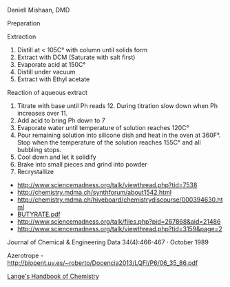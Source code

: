 Daniell Mishaan, DMD


Preparation


Extraction

1. Distill at < 105C° with column until solids form 
2. Extract with DCM (Saturate with salt first)
3. Evaporate acid at 150C°
4. Distill under vacuum
5. Extract with Ethyl acetate

Reaction of aqueous extract
1. Titrate with base until Ph reads 12. During titration slow down when Ph increases over 11.
2. Add acid to bring Ph down to 7
3. Evaporate water until temperature of solution reaches 120C°
4. Pour remaining solution into silicone dish and heat in the oven at 360F°. Stop when the temperature of the solution reaches 155C° and  all bubbling stops.
5. Cool down and let it solidify
6. Brake into small pieces and grind into powder
7. Recrystallize


- http://www.sciencemadness.org/talk/viewthread.php?tid=7538
- http://chemistry.mdma.ch/synthforum/about1542.html
- http://chemistry.mdma.ch/hiveboard/chemistrydiscourse/000394630.html
- [BUTYRATE.pdf](http://www.swgdrug.org/Monographs/GAMMA-HYDROXYBUTYRATE.pdf)
- http://www.sciencemadness.org/talk/files.php?pid=267868&aid=21486
- http://www.sciencemadness.org/talk/viewthread.php?tid=3159&page=2


Journal of Chemical & Engineering Data 34(4):466-467 · October 1989

Azerotrope - http://biopent.uv.es/~roberto/Docencia2013/LQFI/P6/06_35_86.pdf 

[Lange's Handbook of Chemistry](http://fptl.ru/biblioteka/spravo4niki/dean.pdf)


